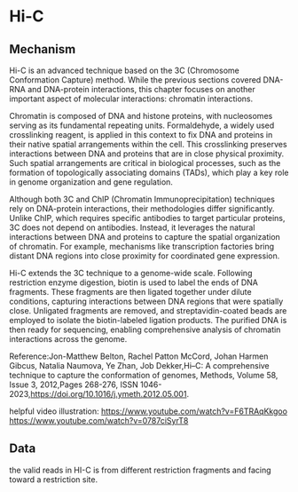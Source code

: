 # Hi-C

## Mechanism
Hi-C is an advanced technique based on the 3C (Chromosome Conformation Capture) method. While the previous sections covered DNA-RNA and DNA-protein interactions, this chapter focuses on another important aspect of molecular interactions: chromatin interactions.

Chromatin is composed of DNA and histone proteins, with nucleosomes serving as its fundamental repeating units. Formaldehyde, a widely used crosslinking reagent, is applied in this context to fix DNA and proteins in their native spatial arrangements within the cell. This crosslinking preserves interactions between DNA and proteins that are in close physical proximity. Such spatial arrangements are critical in biological processes, such as the formation of topologically associating domains (TADs), which play a key role in genome organization and gene regulation.

Although both 3C and ChIP (Chromatin Immunoprecipitation) techniques rely on DNA-protein interactions, their methodologies differ significantly. Unlike ChIP, which requires specific antibodies to target particular proteins, 3C does not depend on antibodies. Instead, it leverages the natural interactions between DNA and proteins to capture the spatial organization of chromatin. For example, mechanisms like transcription factories bring distant DNA regions into close proximity for coordinated gene expression.

Hi-C extends the 3C technique to a genome-wide scale. Following restriction enzyme digestion, biotin is used to label the ends of DNA fragments. These fragments are then ligated together under dilute conditions, capturing interactions between DNA regions that were spatially close. Unligated fragments are removed, and streptavidin-coated beads are employed to isolate the biotin-labeled ligation products. The purified DNA is then ready for sequencing, enabling comprehensive analysis of chromatin interactions across the genome.

Reference:Jon-Matthew Belton, Rachel Patton McCord, Johan Harmen Gibcus, Natalia Naumova, Ye Zhan, Job Dekker,Hi–C: A comprehensive technique to capture the conformation of genomes, Methods, Volume 58, Issue 3, 2012,Pages 268-276, ISSN 1046-2023,https://doi.org/10.1016/j.ymeth.2012.05.001.

helpful video illustration: https://www.youtube.com/watch?v=F6TRAqKkgoo 
https://www.youtube.com/watch?v=0787ciSyrT8

## Data
the valid reads in HI-C is from different restriction fragments and facing toward a restriction site. 










